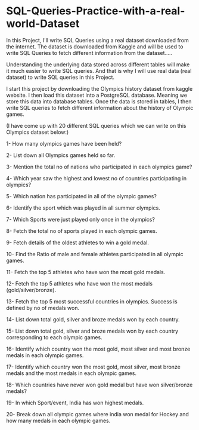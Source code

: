 # SQL-Queries-Practice-with-a-real-world-Dataset
In this Project, I'll write SQL Queries using a real dataset downloaded from the internet. The dataset is downloaded from Kaggle and will be used to write SQL Queries to fetch different information from the dataset.....

Understanding the underlying data stored across different tables will make it much easier to write SQL queries. And that is why I will use real data (real dataset) to write SQL queries in this Project.

I start this project by downloading the Olympics history dataset from kaggle website. I then load this dataset into a PostgreSQL database. Meaning we store this data into database tables. Once the data is stored in tables, I then write SQL queries to fetch different information about the history of Olympic games.

(I have come up with 20 different SQL queries which we can write on this Olympics dataset below:)

1- How many olympics games have been held?

2- List down all Olympics games held so far.

3- Mention the total no of nations who participated in each olympics game?

4- Which year saw the highest and lowest no of countries participating in olympics?

5- Which nation has participated in all of the olympic games?

6- Identify the sport which was played in all summer olympics.

7- Which Sports were just played only once in the olympics?

8- Fetch the total no of sports played in each olympic games.

9- Fetch details of the oldest athletes to win a gold medal.

10- Find the Ratio of male and female athletes participated in all olympic games.

11- Fetch the top 5 athletes who have won the most gold medals.

12- Fetch the top 5 athletes who have won the most medals (gold/silver/bronze).

13- Fetch the top 5 most successful countries in olympics. Success is defined by no of medals won.

14- List down total gold, silver and broze medals won by each country.

15- List down total gold, silver and broze medals won by each country corresponding to each olympic games.

16- Identify which country won the most gold, most silver and most bronze medals in each olympic games.

17- Identify which country won the most gold, most silver, most bronze medals and the most medals in each olympic games.

18- Which countries have never won gold medal but have won silver/bronze medals?

19- In which Sport/event, India has won highest medals.

20- Break down all olympic games where india won medal for Hockey and how many medals in each olympic games.
